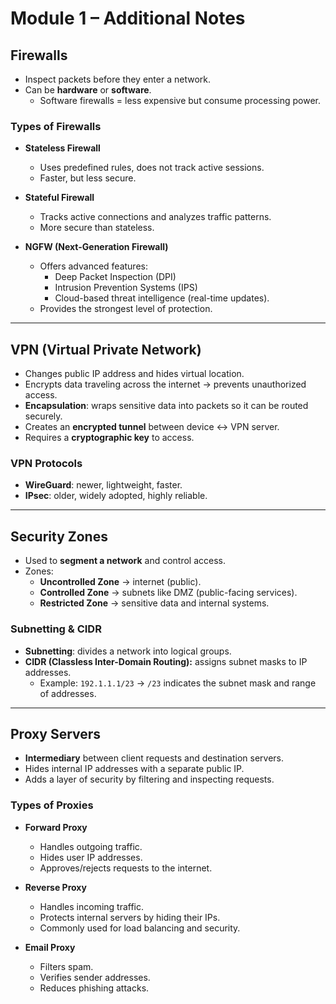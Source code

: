 # Module 1 – Additional Notes

## Firewalls
- Inspect packets before they enter a network.  
- Can be **hardware** or **software**.  
  - Software firewalls = less expensive but consume processing power.  

### Types of Firewalls
- **Stateless Firewall**  
  - Uses predefined rules, does not track active sessions.  
  - Faster, but less secure.  

- **Stateful Firewall**  
  - Tracks active connections and analyzes traffic patterns.  
  - More secure than stateless.  

- **NGFW (Next-Generation Firewall)**  
  - Offers advanced features:  
    - Deep Packet Inspection (DPI)  
    - Intrusion Prevention Systems (IPS)  
    - Cloud-based threat intelligence (real-time updates).  
  - Provides the strongest level of protection.  

---

## VPN (Virtual Private Network)
- Changes public IP address and hides virtual location.  
- Encrypts data traveling across the internet → prevents unauthorized access.  
- **Encapsulation**: wraps sensitive data into packets so it can be routed securely.  
- Creates an **encrypted tunnel** between device ↔ VPN server.  
- Requires a **cryptographic key** to access.  

### VPN Protocols
- **WireGuard**: newer, lightweight, faster.  
- **IPsec**: older, widely adopted, highly reliable.  

---

## Security Zones
- Used to **segment a network** and control access.  
- Zones:  
  - **Uncontrolled Zone** → internet (public).  
  - **Controlled Zone** → subnets like DMZ (public-facing services).  
  - **Restricted Zone** → sensitive data and internal systems.  

### Subnetting & CIDR
- **Subnetting**: divides a network into logical groups.  
- **CIDR (Classless Inter-Domain Routing):** assigns subnet masks to IP addresses.  
  - Example: `192.1.1.1/23` → `/23` indicates the subnet mask and range of addresses.  

---

## Proxy Servers
- **Intermediary** between client requests and destination servers.  
- Hides internal IP addresses with a separate public IP.  
- Adds a layer of security by filtering and inspecting requests.  

### Types of Proxies
- **Forward Proxy**  
  - Handles outgoing traffic.  
  - Hides user IP addresses.  
  - Approves/rejects requests to the internet.  

- **Reverse Proxy**  
  - Handles incoming traffic.  
  - Protects internal servers by hiding their IPs.  
  - Commonly used for load balancing and security.  

- **Email Proxy**  
  - Filters spam.  
  - Verifies sender addresses.  
  - Reduces phishing attacks.  

